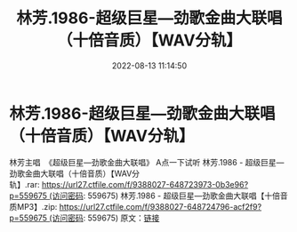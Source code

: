 ﻿---
title: 林芳.1986-超级巨星—劲歌金曲大联唱（十倍音质）【WAV分轨】
date: 2022-08-13 11:14:50
categories: WAV车载音乐、镜像
tags: 华语中文
---
# 林芳.1986-超级巨星—劲歌金曲大联唱（十倍音质）【WAV分轨】

林芳主唱  《超级巨星—劲歌金曲大联唱》
A点一下试听
林芳.1986 - 超级巨星—劲歌金曲大联唱（十倍音质）【WAV分轨】.rar: https://url27.ctfile.com/f/9388027-648723973-0b3e96?p=559675 (访问密码:
559675)
林芳.1986 - 超级巨星—劲歌金曲大联唱【十倍音质MP3】.zip: https://url27.ctfile.com/f/9388027-648724796-acf2f9?p=559675 (访问密码:
559675)
原文：[链接](https://blog.sina.com.cn/s/blog_1647c7e7601030yul.html)